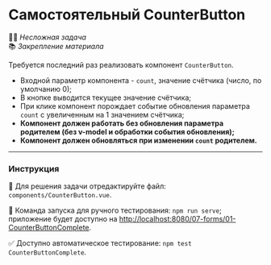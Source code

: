 # Самостоятельный CounterButton

👶🏻 _Несложная задача_\
📚 _Закрепление материала_

<!--start_statement-->

Требуется последний раз реализовать компонент `CounterButton`.

- Входной параметр компонента - `count`, значение счётчика (число, по умолчанию 0);
- В кнопке выводится текущее значение счётчика;
- При клике компонент порождает событие обновления параметра `count` с увеличенным на 1 значением счётчика;
- **Компонент должен работать без обновления параметра родителем (без v-model и обработки события обновления);**
- **Компонент должен обновляться при изменении `count` родителем.**

<!--end_statement-->

---

### Инструкция

📝 Для решения задачи отредактируйте файл: `components/CounterButton.vue`.

🚀 Команда запуска для ручного тестирования: `npm run serve`;\
приложение будет доступно на [http://localhost:8080/07-forms/01-CounterButtonComplete](http://localhost:8080/07-forms/01-CounterButtonComplete).

✅ Доступно автоматическое тестирование: `npm test CounterButtonComplete`.
